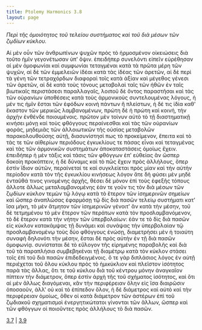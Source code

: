 ```yaml
---
title: Ptolemy Harmonics 3.8
layout: page
---
```




*Περὶ τῆς ὁμοιότητος τοῦ τελείου συστήματος καὶ τοῦ διὰ μέσων τῶν ζῳδίων κύκλου.*

Αἱ μὲν οὖν τῶν ἀνθρωπίνων ψυχῶν πρὸς τὸ ἡρμοσμένον οἰκειώσεις διὰ τοῦτο ἡμῖν γεγονέτωσαν ὑπ' ὄψιν. ἐπειδήπερ συνελόντι εἰπεῖν εὑρέθησαν αἱ μὲν ὁμοφωνίαι καὶ συμφωνίαι τεταγμέναι κατὰ τὰ πρῶτα μέρη τῶν ψυχῶν, αἱ δὲ τῶν ἐμμελειῶν ἰδέαι κατὰ τὰς ἰδέας τῶν ἀρετῶν, αἱ δὲ περὶ τὰ γένη τῶν τετραχόρδων διαφοραὶ τοῖς κατὰ ἀξίαν καὶ μέγεθος γένεσι τῶν ἀρετῶν, αἱ δὲ κατὰ τοὺς τόνους μεταβολαὶ ταῖς τῶν ἠθῶν ἐν ταῖς βιωτικαῖς περιστάσεσι παραλλαγαῖς, λοιποῦ δὲ ὄντος παραστῆσαι καὶ τὰς τῶν οὐρανίων ὑποθέσεις κατὰ τοὺς ἁρμονικοὺς συντελουμένας λόγους, ἡ μέν τις ἡμῖν ἔσται τῶν ἐφόδων κοινὴ πάντων ἢ πλείστων, ἡ δέ τις ἰδία καθ' ἕκαστον τῶν μερικῶς λαμβανομένων, πρώτη δὲ ἡ πρώτη καὶ κοινή, τὴν ἀρχὴν ἐνθένδε ποιουμένοις. πρῶτον μὲν τοίνυν αὐτὸ τὸ τῇ διαστηματικῇ κινήσει μόνῃ καὶ τοὺς φθόγγους περαίνεσθαι καὶ τὰς τῶν οὐρανίων φοράς, μηδεμιᾶς τῶν ἀλλοιωτικῶν τῆς οὐσίας μεταβολῶν παρακολουθούσης αὐτῇ, διασυνίστησί πως τὸ προκείμενον, ἔπειτα καὶ τὸ τάς τε τῶν αἰθερίων περιόδους ἐγκυκλίους τε πάσας εἶναι καὶ τεταγμένας καὶ τὰς τῶν ἁρμονικῶν συστημάτων ἀποκαταστάσεις ὁμοίως ἔχειν. ἐπειδήπερ ἡ μὲν τάξις καὶ τάσις τῶν φθόγγων ἐπ' εὐθείας ἂν ὥσπερ δοκοίη προκόπτειν, ἡ δὲ δύναμις καὶ τὸ πῶς ἔχειν πρὸς ἀλλήλους, ὅπερ ἐστὶν ἴδιον αὐτῶν, περαίνεταί τε καὶ συγκλείεται πρὸς μίαν καὶ τὴν αὐτὴν περίοδον κατὰ τὸν τῆς ἐγκυκλίου κινήσεως λόγον ἅτε δὴ φύσει μὲν μηδὲ ἐνταῦθά τινος γινομένης ἀρχῆς, θέσει δὲ μόνον ἐπὶ τοὺς ἐφεξῆς τόπους ἄλλοτε ἄλλως μεταλαμβανομένης ἐάν τε γοῦν τις τὸν διὰ μέσων τῶν ζῳδίων κύκλον τεμὼν τῷ λόγῳ κατὰ τὸ ἕτερον τῶν ἰσημερινῶν σημείων καὶ ὥσπερ ἀναπλώσας ἐφαρμόσῃ τῷ δὶς διὰ πασῶν τελείῳ συστήματι κατ' ἴσα μήκη, τὸ μὲν ἄτμητον τῶν ἰσημερινῶν γένοιτ' ἂν κατὰ τὴν μέσην, τοῦ δὲ τετμημένου τὸ μὲν ἕτερον τῶν περάτων κατὰ τὸν προσλαμβανόμενον, τὸ δὲ ἕτερον κατὰ τὴν νήτην τῶν ὑπερβολαίων: ἐάν τε τὸ δὶς διὰ πασῶν εἰς κύκλον κατακάμψας τῇ δυνάμει καὶ συνάψας τὴν ὑπερβολαίαν τῷ προσλαμβανομένῳ τοὺς δύο φθόγγους ἑνώσῃ, διαμετρήσει μὲν ἡ τοιαύτη συναφὴ δηλονότι τὴν μέσην, ἔσται δὲ πρὸς αὐτὴν ἐν τῇ διὰ πασῶν ὁμοφωνίᾳ. συνίσταται δὲ τὸ εὔλογον τῆς εἰρημένης παραβολῆς καὶ διὰ τοῦ τὰ παραπλήσια συμβεβηκέναι τῇ διαμέτρῳ κατὰ τὸν κύκλον στάσει τοῖς ἐπὶ τοῦ διὰ πασῶν ἐπιδεδειγμένοις. ὅ τε γὰρ διπλάσιος λόγος ἐν αὐτῇ περιέχεται τοῦ ὅλου κύκλου πρὸς τὸ ἡμικύκλιον καὶ πλεῖστον ἰσότητος παρὰ τὰς ἄλλας, ὅτι τε τοῦ κύκλου διὰ τοῦ κέντρου μόνην ἀναγκαῖον πίπτειν τὴν διάμετρον, ὅπερ ἐστὶν ἀρχὴ τῆς τοῦ σχήματος ἰσότητος, καὶ ὅτι αἱ μὲν ἄλλως διαγόμεναι, κἂν τὴν περιφέρειαν ὅλην εἰς ἴσα διαιρῶσιν ὁποσαοῦν, ἀλλ' οὐ καὶ τὸ ἐπίπεδον ὅλον, ἡ δὲ διάμετρος καὶ αὐτὸ καὶ τὴν περιφέρειαν ὁμοίως, ὅθεν οἱ κατὰ διάμετρον τῶν ἀστέρων ἐπὶ τοῦ ζῳδιακοῦ σχηματισμοὶ ἐνεργητικώτατοι γίνονται τῶν ἄλλων, ὥσπερ καὶ τῶν φθόγγων οἱ ποιοῦντες πρὸς ἀλλήλους τὸ διὰ πασῶν.



[3.7](../3.7/) | [3.9](../3.9/) 


